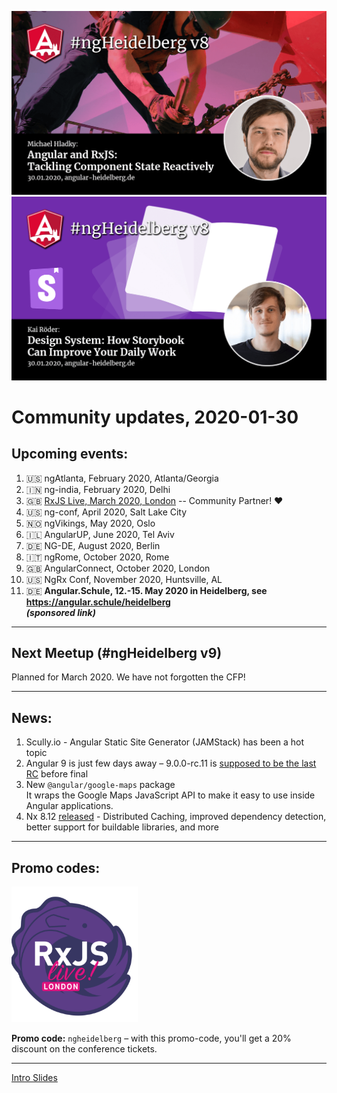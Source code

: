 ![Banner](ngHeidelbergv8.png)<br>
![Banner](ngHeidelbergv8b.png)


# Community updates, 2020-01-30

## Upcoming events:

1. 🇺🇸 ngAtlanta, February 2020, Atlanta/Georgia 
2. 🇮🇳 ng-india, February 2020, Delhi
3. 🇬🇧 [RxJS Live, March 2020, London](https://www.rxjs.live/) -- Community Partner! ❤️
4. 🇺🇸 ng-conf, April 2020, Salt Lake City
5. 🇳🇴 ngVikings, May 2020, Oslo
6. 🇮🇱 AngularUP, June 2020, Tel Aviv
7. 🇩🇪 NG-DE, August 2020, Berlin
8. 🇮🇹 ngRome, October 2020, Rome
9. 🇬🇧 AngularConnect, October 2020, London
10. 🇺🇸 NgRx Conf, November 2020, Huntsville, AL
11. 🇩🇪 __Angular.Schule, 12.-15. May 2020 in Heidelberg, see https://angular.schule/heidelberg<br>_(sponsored link)___


----

## Next Meetup (#ngHeidelberg v9)

Planned for March 2020. We have not forgotten the CFP!

----

## News:

1. Scully.io - Angular Static Site Generator (JAMStack) has been a hot topic
2. Angular 9 is just few days away – 9.0.0-rc.11 is [supposed to be the last RC](https://twitter.com/IgorMinar/status/1221650943944474625) before final
3. New `@angular/google-maps` package<br>It wraps the Google Maps JavaScript API to make it easy to use inside Angular applications.
4. Nx 8.12 [released](https://blog.nrwl.io/nx-8-12-distributed-caching-improved-dependency-detection-better-support-for-buildable-libraries-6f7cec17b83f) - Distributed Caching, improved dependency detection, better support for buildable libraries, and more

----


## Promo codes:


<img src="logos/rxjs-live.png" width="40%" alt="RxJS Live logo">

**Promo code:** `ngheidelberg` – with this promo-code, you'll get a 20% discount on the conference tickets.  


----

[Intro Slides](https://docs.google.com/presentation/d/1u1-C0KIMjD64eS1oiN0eF-IULBSI8H050e2BoQcOVcw/edit?usp=sharing)

